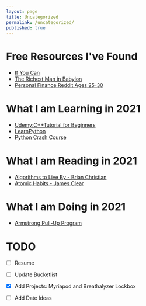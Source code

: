 ```yaml
---
layout: page
title: Uncategorized
permalink: /uncategorized/
published: true
---
```


# Free Resources I've Found


 - [If You Can](https://www.etf.com/docs/IfYouCan.pdf) 
 - [The Richest Man in Babylon](http://www.ccsales.com/the_richest_man_in_babylon.pdf)
 - [Personal Finance Reddit Ages 25-30](https://www.reddit.com/r/personalfinance/wiki/early_career)


# What I am Learning in 2021

 - [Udemy:C++Tutorial for Beginners](https://www.udemy.com/course/free-learn-c-tutorial-beginners/)
 - [LearnPython](https://www.learnpython.org/)
 - [Python Crash Course](https://www.amazon.com/Python-Crash-Course-Hands-Project-Based/dp/1593276036)

# What I am Reading in 2021
 - [Algorithms to Live By - Brian Christian](https://www.audible.com/pd/Algorithms-to-Live-By-Audiobook/B01D24NLWO?ref=a_library_t_c5_libItem_&pf_rd_p=85df3330-9dc4-4a45-ae69-93cc2fc25ca4&pf_rd_r=BACYVZEPWYVRGH5RQWYP)
 - [Atomic Habits - James Clear](https://www.audible.com/pd/Atomic-Habits-Audiobook/1524779261?ref=a_library_t_c5_libItem_&pf_rd_p=85df3330-9dc4-4a45-ae69-93cc2fc25ca4&pf_rd_r=BACYVZEPWYVRGH5RQWYP)

# What I am Doing in 2021
 - [Armstrong Pull-Up Program](https://armstrongpullupprogram.com/)

# TODO
 - [ ] Resume
 - [ ] Update Bucketlist
 - [x] Add Projects: Myriapod and Breathalyzer Lockbox
 - [ ] Add Date Ideas


